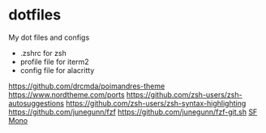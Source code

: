 # dotfiles
My dot files and configs

- .zshrc for zsh
- profile file for iterm2
- config file for alacritty

https://github.com/drcmda/poimandres-theme
https://www.nordtheme.com/ports
https://github.com/zsh-users/zsh-autosuggestions
https://github.com/zsh-users/zsh-syntax-highlighting
https://github.com/junegunn/fzf
https://github.com/junegunn/fzf-git.sh
[SF Mono](https://developer.apple.com/fonts/)
